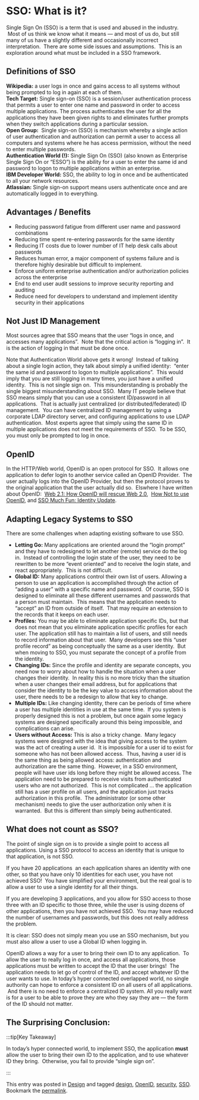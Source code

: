 #  SSO: What is it?

Single Sign On (SSO) is a term that is used and abused in the industry.  Most of us think we know what it means — and most of us do, but still many of us have a slightly different and occasionally incorrect interpretation.  There are some side issues and assumptions.  This is an exploration around what must be included in a SSO framework.

## Definitions of SSO

**Wikipedia:** a user logs in once and gains access to all systems without being prompted to log in again at each of them.  
**Tech Target:** Single sign-on (SSO) is a session/user authentication process that permits a user to enter one name and password in order to access multiple applications. The process authenticates the user for all the applications they have been given rights to and eliminates further prompts when they switch applications during a particular session.  
**Open Group:**  Single sign-on (SSO) is mechanism whereby a single action of user authentication and authorization can permit a user to access all computers and systems where he has access permission, without the need to enter multiple passwords.  
**Authentication World (!):** Single Sign On (SSO) (also known as Enterprise Single Sign On or “ESSO”) is the ability for a user to enter the same id and password to logon to multiple applications within an enterprise.  
**IBM Developer World:** SSO, the ability to log in once and be authenticated to all your network resources.  
**Atlassian:** Single sign-on support means users authenticate once and are automatically logged in to everything.

## Advantages / Benefits

*   Reducing password fatigue from different user name and password combinations
*   Reducing time spent re-entering passwords for the same identity
*   Reducing IT costs due to lower number of IT help desk calls about passwords
*   Reduces human error, a major component of systems failure and is therefore highly desirable but difficult to implement.
*   Enforce uniform enterprise authentication and/or authorization policies across the enterprise
*   End to end user audit sessions to improve security reporting and auditing
*   Reduce need for developers to understand and implement identity security in their applications

## Not Just ID Management

Most sources agree that SSO means that the user “logs in once, and accesses many applications”.  Note that the critical action is “logging in”.  It is the action of logging in that must be done once. 

Note that Authentication World above gets it wrong!  Instead of talking about a single login action, they talk about simply a unified identity:  “enter the same id and password to logon to multiple applications”.  This would imply that you are still logging in many times, you just have a unified identity.  This is not single sign on.  This misunderstanding is probably the single biggest misunderstanding about SSO.  Many IT people believe that SSO means simply that you can use a consistent ID/password in all applications.  That is actually just centralized (or distributed/federated) ID management.  You can have centralized ID management by using a corporate LDAP directory server, and configuring applications to use LDAP authentication.  Most experts agree that simply using the same ID in multiple applications does not meet the requirements of SSO.  To be SSO, you must only be prompted to log in once.

## OpenID

In the HTTP/Web world, OpenID is an open protocol for SSO.  It allows one application to defer login to another service called an OpenID Provider.  The user actually logs into the OpenID Provider, but then the protocol proves to the original application that the user actually did so.  Elswhere I have written about OpenID:  [Web 2.1: How OpenID will rescue Web 2.0](http://social-biz.org/2008/06/15/web-21-how-openid-will-rescue-web-20/),  [How Not to use OpenID](http://social-biz.org/2008/07/26/how-not-to-use-openid/), and [SSO Much Fun: Identity Update](http://social-biz.org/2012/05/26/sso-much-fun-identity-update/).

## Adapting Legacy Systems to SSO

There are some challenges when adapting existing software to use SSO.

*   **Letting Go:** Many applications are oriented around the “login prompt” and they have to redesigned to let another (remote) service do the log in.  Instead of controlling the login state of the user, they need to be rewritten to be more “event oriented” and to receive the login state, and react appropriately.  This is not difficult.
*   **Global ID:** Many applications control their own list of users. Allowing a person to use an application is accomplished through the action of “adding a user” with a specific name and password.  Of course, SSO is designed to eliminate all these different usernames and passwords that a person must maintain.  This means that the application needs to “accept” an ID from outside of itself.  That may require an extension to the records that it keeps on each user.
*   **Profiles:** You may be able to eliminate application specific IDs, but that does not mean that you eliminate application specific profiles for each user. The application still has to maintain a list of users, and still needs to record information about that user.  Many developers see this “user profile record” as being conceptually the same as a user identity.  But when moving to SSO, you must separate the concept of a profile from the identity.
*   **Changing IDs:** Since the profile and identity are separate concepts, you need now to worry about how to handle the situation when a user changes their identity.  In reality this is no more tricky than the situation when a user changes their email address, but for applications that consider the identity to be the key value to access information about the user, there needs to be a redesign to allow that key to change.
*   **Multiple IDs:** Like changing identity, there can be periods of time where a user has multiple identities in use at the same time.  If you system is properly designed this is not a problem, but once again some legacy systems are designed specifically around this being impossible, and complications can arise.
*   **Users without Access:** This is also a tricky change.  Many legacy systems were designed with the idea that giving access to the system was the act of creating a user id.  It is impossible for a user id to exist for someone who has not been allowed access.  Thus, having a user id is the same thing as being allowed access: authentication and authorization are the same thing.  However, in a SSO environment, people will have user ids long before they might be allowed access. The application need to be prepared to receive visits from authenticated users who are not authorized.  This is not complicated … the application still has a user profile on all users, and the application just tracks authorization in this profile.  The administrator (or some other mechanism) needs to give the user authorization only when it is warranted.  But this is different than simply being authenticated.

## What does not count as SSO?

The point of single sign on is to provide a single point to access all applications. Using a SSO protocol to access an identity that is unique to that application, is not SSO.  

If you have 20 applications  an each application shares an identity with one other, so that you have only 10 identities for each user, you have not achieved SSO!  You have simplified your environment, but the real goal is to allow a user to use a single identity for all their things.  

If you are developing 3 applications, and you allow for SSO access to those three with an ID specific to those three, while the user is using dozens of other applications, then you have not achieved SSO.  You may have reduced the number of usernames and passwords, but this does not really address the problem.  

It is clear: SSO does not simply mean you use an SSO mechanism, but you must also allow a user to use a Global ID when logging in.  

OpenID allows a way for a user to bring their own ID to any application.  To allow the user to really log in once, and access all applications, those applications must be written to accept the ID that the user brings!  The application needs to let go of control of the ID, and accept whatever ID the user wants to use. In today’s hyper connected overlapped world, no single authority can hope to enforce a consistent ID on all users of all applications.  And there is no need to enforce a centralized ID system. All you really want is for a user to be able to prove they are who they say they are — the form of the ID should not matter.

## The Surprising Conclusion:

:::tip[Key Takeaway]

In today’s hyper connected world, to implement SSO, the application **must** allow the user to bring their own ID to the application, and to use whatever ID they bring.  Otherwise, you fail to provide “single sign on”.

:::


This entry was posted in [Design](https://agiletribe.purplehillsbooks.com/category/design/) and tagged [design](https://agiletribe.purplehillsbooks.com/tag/design/), [OpenID](https://agiletribe.purplehillsbooks.com/tag/openid/), [security](https://agiletribe.purplehillsbooks.com/tag/security/), [SSO](https://agiletribe.purplehillsbooks.com/tag/sso/). Bookmark the [permalink](https://agiletribe.purplehillsbooks.com/2012/12/01/sso-what-is-it/ "Permalink to SSO: What is it?").